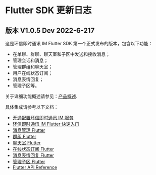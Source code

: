 # Flutter SDK 更新日志

<Toc />

## 版本 V1.0.5 Dev 2022-6-217

这是环信即时通讯 IM Flutter SDK 第一个正式发布的版本，包含以下功能：

- 在单聊、群聊、聊天室和子区中发送和接收消息；
- 管理会话和消息；
- 管理群组和聊天室；
- 用户在线状态订阅；
- 消息表情回复；
- 管理子区等。

关于详细功能概述请参见：[产品概述](/product/introduction.html).

具体集成请参考以下文档：

- [开通配置环信即时通讯 IM 服务](/product/enable_and_configure_IM.html)
- [环信即时通讯 IM Flutter 快速入门](quickstart.html)
- [消息管理 Flutter](message_overview.html)
- [群组 Flutter](group_overview.html)
- [聊天室 Flutter](room_overview.html)
- [在线状态订阅 Flutter](presence.html)
- [消息表情回复 Flutter](reaction.html)
- [管理子区 Flutter](thread.html)
- [Flutter API Reference](https://sdkdocs.easemob.com/apidoc/flutter/index.html)